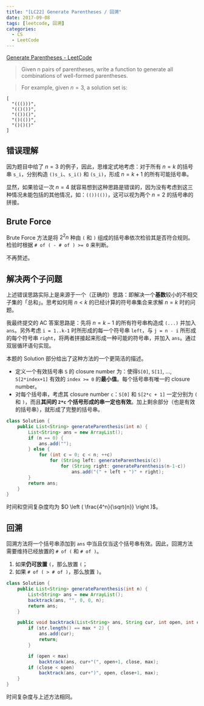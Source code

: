 ```yaml
---
title: "[LC22] Generate Parentheses / 回溯"
date: 2017-09-08
tags: [leetcode, 回溯]
categories:
  - CS
  - LeetCode
---
```


[Generate Parentheses - LeetCode](https://leetcode.com/problems/generate-parentheses/)

>Given n pairs of parentheses, write a function to generate all combinations of well-formed parentheses.

<!-- more -->

>For example, given $n = 3$, a solution set is:
```
[
  "((()))",
  "(()())",
  "(())()",
  "()(())",
  "()()()"
]
```

## 错误理解

因为题目中给了 $n = 3$ 的例子，因此，思维定式地考虑：对于所有 $n=k$ 的括号串 `s_i`，分别构造 `()s_i`、`s_i()` 和 `(s_i)`，形成 $n=k+1$ 的所有可能括号串。

显然，如果验证一次 $n=4$ 就容易想到这种思路是错误的，因为没有考虑到这三种情况未能包括的其他情况，如：`(())(())`，这可以视为两个 $n=2$ 的括号串的拼接。

## Brute Force

Brute Force 方法是将 $2^2n$ 种由 `(` 和 `)` 组成的括号串依次检验其是否符合规则。检验时根据 `# of ( - # of ) >= 0` 来判断。

不再赘述。

## 解决两个子问题

上述错误思路实际上是来源于一个（正确的）思路：即解决一个**基数**较小的不相交子集的「总和」。思考如何用 $n<k$ 的已经计算的符号串集合来求解 $n=k$ 时的问题。

我最终提交的 AC 答案思路是：先将 $n=k-1$ 的所有符号串构造成 `(...)` 并加入 `ans`。另外考虑 `i = 1..k-1` 时所形成的每一个符号串 `left`，与 `j = n - i` 所形成的每个符号串 `right`，将两者拼接起来形成一种可能的符号串，并加入 `ans`。通过双层循环语句实现。

本题的 Solution 部分给出了这种方法的一个更简洁的描述。

* 定义一个有效括号串 `S` 的 closure number 为：使得`S[0]`, `S[1]`, ..., `S[2*index+1]` 有效的 `index >= 0` 的**最小值**。每个括号串有唯一的 closure number。
* 对每个括号串，考虑其 closure number `c`：`S[0]` 和 `S[2*c + 1]` 一定分别为 `(` 和 `)`，而且**其间的 `2*c` 个括号形成的串一定也有效**。加上剩余部分（也是有效的括号串），就形成了完整的括号串。

```java
class Solution {
    public List<String> generateParenthesis(int n) {
        List<String> ans = new ArrayList();
        if (n == 0) {
            ans.add("");
        } else {
            for (int c = 0; c < n; ++c)
                for (String left: generateParenthesis(c))
                    for (String right: generateParenthesis(n-1-c))
                        ans.add("(" + left + ")" + right);
        }
        return ans;
    }
}
```

时间和空间复杂度均为 $O \left ( \frac{4^n}{\sqrt{n}} \right )$。

## 回溯

回溯方法将一个括号串添加到 `ans` 中当且仅当这个括号串有效。因此，回溯方法需要维持已经放置的 `# of (` 和 `# of )`。

1. 如果**仍可放置** `(`，那么放置 `(`；
2. 如果 `# of ( > # of )`，那么放置 `)`。

```java
class Solution {
    public List<String> generateParenthesis(int n) {
        List<String> ans = new ArrayList();
        backtrack(ans, "", 0, 0, n);
        return ans;
    }

    public void backtrack(List<String> ans, String cur, int open, int close, int max){
        if (str.length() == max * 2) {
            ans.add(cur);
            return;
        }

        if (open < max)
            backtrack(ans, cur+"(", open+1, close, max);
        if (close < open)
            backtrack(ans, cur+")", open, close+1, max);
    }
}
```

时间复杂度与上述方法相同。